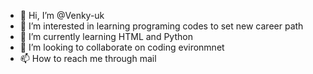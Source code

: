 - 👋 Hi, I’m @Venky-uk
- 👀 I’m interested in learning programing codes to set new career path
- 🌱 I’m currently learning HTML and Python
- 💞️ I’m looking to collaborate on coding evironmnet
- 📫 How to reach me through mail

<!---
Venky-uk/Venky-uk is a ✨ special ✨ repository because its `README.md` (this file) appears on your GitHub profile.
You can click the Preview link to take a look at your changes.
--->
